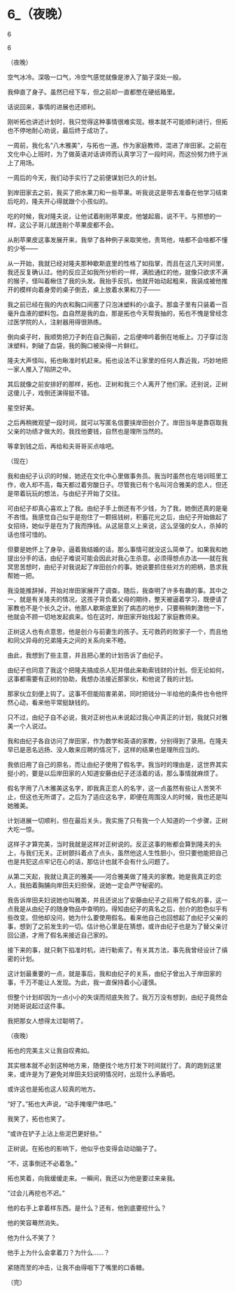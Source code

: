 # 6_（夜晚）

6

6

（夜晚）

空气冰冷。深吸一口气，冷空气感觉就像是渗入了脑子深处一般。

我伸直了身子。虽然已经下车，但之前却一直都憋在硬纸箱里。

话说回来，事情的进展也还顺利。

刚听拓也讲述计划时，我只觉得这种事情很难实现。根本就不可能顺利进行，但拓也不停地耐心劝说，最后终于成功了。

一周前，我化名“八木雅美”，与拓也一道。作为家庭教师，混进了岸田家。之前在文化中心上班时，为了做英语对话讲师而认真学习了一段时间，而这份努力终于派上了用场。

一周后的今天，我们动手实行了之前便谋划已久的计划。

到岸田家去之前，我买了把水果刀和一些苹果。听我说这是带去准备在他学习结束后吃的，隆夫开心得就跟个小孩似的。

吃的时候，我对隆夫说，让他试着削削苹果皮。他皱起眉，说不干。与预想的一样，这公子哥儿就连削个苹果皮都不会。

从削苹果皮这事发展开来，我举了各种例子来取笑他，责骂他，啥都不会啥都不懂的少爷——

从一开始，我就已经对隆夫那种歇斯底里的性格了如指掌，而且在这几天时间里，我还反复确认过。他的反应正如我所分析的一样，满脸通红的他，就像只欲求不满的猴子，怪叫着楸住了我的头发。我抬手反抗，他就开始动起粗来，我装成被他推开的模样向着身旁的桌子倒去，桌上放着水果和刀子——

我之前已经在我的内衣和胸口间塞了只泡沫塑料的小盒子。那盒子里有只装着一百毫升血液的塑料包。血自然是我的血，那是拓也今天帮我抽的，拓也不愧是曾经念过医学院的人，注射器用得很熟练。

倒向桌子时，我顺势把刀子刺在自己胸前，之后便呻吟着倒在地板上。刀子穿过泡沫塑料，刺破了血袋，我的胸口被染得一片鲜红。

隆夫大声怪叫，拓也瞅准时机赶来。拓也设法不让家里的任何人靠近我，巧妙地把一家人推入了陷阱之中。

其后就像之前安排好的那样，拓也、正树和我三个人离开了他们家。还别说，正树这傻儿子，戏倒还演得挺不错。

星空好美。

之后再稍微观望一段时间，就可以写匿名信要挟岸田创介了。岸田当年是靠窃取我父亲的功绩才做大的，我找他要钱，自然也是理所当然的。

等拿到钱之后，再给和夫哥哥买点啥吧。

（现在）

我和由纪子认识的时候，她还在文化中心里做事务员。我当时虽然也在培训班里工作，收入却不高，每天都过着穷酸日子。尽管我已有个名叫河合雅美的恋人，但还是带着玩玩的想法，与由纪子开始了交往。

可由纪子却真心喜欢上了我。由纪子手上倒还有不少钱，为了我，她倒还真的是毫不吝惜。我感觉自己似乎是抱住了一颗摇钱树，积蓄花光之后，由纪子开始做起了女招待，她似乎是在为了我而挣钱。从这层意义上来说，这么坚强的女人，杀掉的话也怪可惜的。

但要是她怀上了身孕，逼着我结婚的话，那么事情可就没这么简单了。如果我和她提出分手的话，由纪子难说可能会因此对我心生杀意。必须得想点办法——就在我冥思苦想时，由纪子对我说起了岸田创介的事。她说要抓住些对方的把柄，恳求我帮她一把。

我没能推辞掉，开始对岸田家展开了调查。随后，我查明了许多有趣的事。其中之一，就是有关隆夫的情况，这孩子背负着父母的期待，整天被逼着学习，既便请了家教也不是个长久之计。他那人歇斯底里到了病态的地步，只要稍稍刺激他一下，他就会不顾一切地发起疯来。恰在这时，岸田家开始找起了家庭教师来。

正树这人也有点意思，他是创介与前妻生的孩子。无可救药的败家子一个，而且他和同父异母的兄弟隆夫之间的关系向来不睦。

由此，我想到了些主意，并且把心里的计划告诉了由纪子。

由纪子也同意了我这个把隆夫搞成杀人犯并借此来勒索钱财的计划。但无论如何，这事都需要有正树的协助，我想办法接近那家伙，和他说了我的计划。

那家伙立刻便上钩了。这事不但能陷害弟弟，同时把钱分一半给他的条件也令他怦然心动，看来他平常挺缺钱的。

只不过，由纪子自不必说，我对正树也从未说起过我心中真正的计划，我就只对雅美一个人说过。

我和由纪子各自访问了岸田家，作为数学和英语的家教，分别得到了录用。在隆夫早已是恶名远扬、没人敢来应聘的情况下，这样的结果也是理所应当的。

我依旧用了自己的原名，而让由纪子使用了假名字。我当时的理由是，这世界其实挺小的，要是以后岸田家的人知道安藤由纪子还活着的话，那么事情就麻烦了。

假名字用了八木雅美这名字，即我真正恋人的名字，这一点虽然有些让人苦笑不止，但这也无所谓了。之后为了适应这名字，即便在周围没人的时候，我也还是叫她雅美。

计划进展一切顺利，但在最后关头，我实施了只有我一个人知道的一个步骤，正树大吃一惊。

这样子才算完美，当时我就是这样对正树说的。反正这事的帐都会算到隆夫的头上，与我们无关。正树颤抖着点了点头，虽然他这人生性胆小，但只要他能把自己也是共犯这点牢记在心的话，那估计也就不会有什么问题了。

从第二天起，我就让真正的雅美——河合雅美做了隆夫的家教。她是我真正的恋人，我拍着胸脯向岸田夫妇担保，说她一定会严守秘密的。

我告诉岸田夫妇说她也叫雅美，并且还说出了安藤由纪子之前用了假名的事，这一点我是从由纪子的随身物品中查明的。得知由纪子的真名之后，创介的脸色似乎有些改变。但他却没问，她为什么要使用假名。看来他自己也回想起了由纪子父亲的事，想到了之前发生的一切。估计他心里是在猜想，或许由纪子也是为了替父亲讨回公道，才用了假名来接近自己家的。

接下来的事，就只剩下掐准时机，进行勒索了。有关其方法，事先我曾经设计了缜密的计划。

这计划最重要的一点，就是事后，我和由纪子的关系，由纪子曾出入于岸田家的事，千万不能让人发现。为此，我一直保持着小心谨慎。

但整个计划却因为一点小小的失误而彻底失败了。我万万没有想到，由纪子竟然会对她哥说起过这件事。

我把那女人想得太过聪明了。

（夜晚）

拓也的完美主义让我自叹弗如。

其实根本就不必到这种地方来，随便找个地方打发下时间就行了。真的跑到这里来，或许是为了避免对岸田夫妇说明情况时，出现什么矛盾吧。

或许这也是拓也这人较真的地方。

“好了。”拓也大声说，“动手掩埋尸体吧。”

我笑了，拓也也笑了。

“或许在铲子上沾上些泥巴更好些。”

正树说。在拓也的影响下，他似乎也变得会动动脑子了。

“不，这事倒还不必着急。”

拓也笑着，向我缓缓走来。一瞬间，我还以为他是要过来亲我。

“过会儿再挖也不迟。”

他的右手上拿着样东西。是什么？还有，他到底要挖什么？

他的笑容蓦然消失。

他为什么不笑了？

他手上为什么会拿着刀？为什么……？

紧随而至的冲击，让我不由得咽下了嘴里的口香糖。

（完）